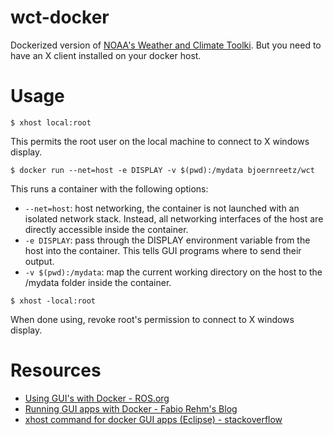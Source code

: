 # wct-docker
Dockerized version of [NOAA's Weather and Climate Toolki](https://www.ncdc.noaa.gov/wct/index.php). But you need to have
an X client installed on your docker host.

# Usage
```shell script
$ xhost local:root
```
This permits the root user on the local machine to connect to X windows display.
```shell script
$ docker run --net=host -e DISPLAY -v $(pwd):/mydata bjoernreetz/wct
```
This runs a container with the following options:
- `--net=host`: host networking, the container is not launched with an isolated network stack. Instead, all networking interfaces of the host are directly accessible inside the container.
- `-e DISPLAY`: pass through the DISPLAY environment variable from the host into the container. This tells GUI programs where to send their output.
- `-v $(pwd):/mydata`: map the current working directory on the host to the /mydata folder inside the container.

```shell script
$ xhost -local:root
```
When done using, revoke root's permission to connect to X windows display.

# Resources
- [Using GUI's with Docker - ROS.org](http://wiki.ros.org/docker/Tutorials/GUI)
- [Running GUI apps with Docker - Fabio Rehm's Blog](http://fabiorehm.com/blog/2014/09/11/running-gui-apps-with-docker/)
- [xhost command for docker GUI apps (Eclipse) - stackoverflow](https://stackoverflow.com/questions/43015536/xhost-command-for-docker-gui-apps-eclipse/43016704#43016704)